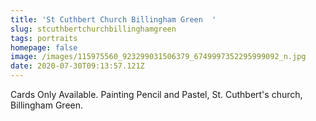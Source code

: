 ```yaml
---
title: 'St Cuthbert Church Billingham Green  '
slug: stcuthbertchurchbillinghamgreen
tags: portraits
homepage: false
image: /images/115975560_923299031506379_6749997352295999092_n.jpg
date: 2020-07-30T09:13:57.121Z
---
```

Cards Only Available. Painting Pencil and Pastel, St. Cuthbert's church, Billingham Green.
